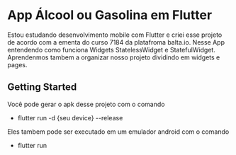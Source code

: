 # App Álcool ou Gasolina em Flutter

Estou estudando desenvolvimento mobile com Flutter e criei esse projeto de acordo com a ementa do curso 7184 da platafroma balta.io.
Nesse App entendendo como funciona Widgets StatelessWidget e StatefulWidget. Aprendenmos tambem a organizar nosso projeto dividindo em widgets e pages.

## Getting Started

Você pode gerar o apk desse projeto com o comando
- flutter run -d {seu device}  --release

Eles tambem pode ser executado em um emulador android com o comando
- flutter run
